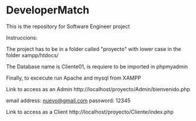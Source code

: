 # DeveloperMatch

This is the repository for Software Engineer project

Instruccions:

The project has to be in a folder called "proyecto" with lower case in the folder xampp/htdocs/

The Database name is Cliente01, is requiere to be imported in phpmyadmin

Finally, to excecute run Apache and mysql from XAMPP

Link to access as an Admin
http://localhost/proyecto/Admin/bienvenido.php

email address:
nuevo@gmail.com
password:
12345

Link to access as a Client
http://localhost/proyecto/Cliente/index.php


